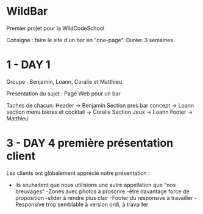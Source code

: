 # WildBar
Premier projet pour la WildCodeSchool

Consigne : faire le site d'un bar en "one-page". Durée: 3 semaines.

# 1 - DAY 1

Groupe : Benjamin, Loann, Coralie et Matthieu

Presentation du sujet : Page Web pour un bar

Taches de chacun:	Header -> Benjamin
			Section pres bar concept -> Loann
			section menu bières et cocktail -> Coralie
			Section Jeux -> Loann
			Footer -> Matthieu

# 3 - DAY 4 première présentation client

Les clients ont globalement apprécié notre présentation : 

- ils souhaitent que nous utilisions une autre appellation que "nos breuvages"
-Zones avec photos à proscrire
-être davantage force de proposition
-slider à rendre plus clair
-Footer du responsive à travailler
-Responsive trop semblable à version ordi, à travailler
		

		
